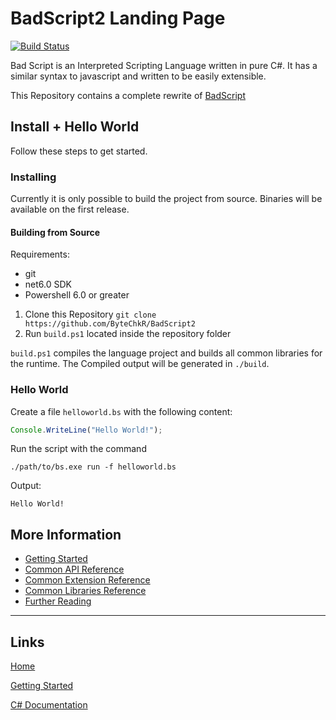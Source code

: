 # BadScript2 Landing Page

[![Build Status](https://app.travis-ci.com/ByteChkR/BadScript2.svg?branch=main)](https://app.travis-ci.com/ByteChkR/BadScript2)

Bad Script is an Interpreted Scripting Language written in pure C#. It has a similar syntax to javascript and written to be easily extensible.

This Repository contains a complete rewrite of [BadScript](https://github.com/ByteChkR/BadScript)

## Install + Hello World

Follow these steps to get started.

### Installing

Currently it is only possible to build the project from source. Binaries will be available on the first release.

#### Building from Source

Requirements:
- git
- net6.0 SDK
- Powershell 6.0 or greater

1. Clone this Repository `git clone https://github.com/ByteChkR/BadScript2`
2. Run `build.ps1` located inside the repository folder

`build.ps1` compiles the language project and builds all common libraries for the runtime.
The Compiled output will be generated in `./build`.

### Hello World
Create a file `helloworld.bs` with the following content:
```js
Console.WriteLine("Hello World!");
```

Run the script with the command
```
./path/to/bs.exe run -f helloworld.bs
```

Output:
```
Hello World!
```

## More Information

- [Getting Started](./GettingStarted.md)
- [Common API Reference](./common/api/Readme.md)
- [Common Extension Reference](./common/extensions/Readme.md)
- [Common Libraries Reference](./common/libraries/Readme.md)
- [Further Reading](./FurtherReading.md)


___

## Links

[Home](https://bytechkr.github.io/BadScript2/)

[Getting Started](https://bytechkr.github.io/BadScript2/GettingStarted.html)

[C# Documentation](https://bytechkr.github.io/BadScript2/reference/index.html)
